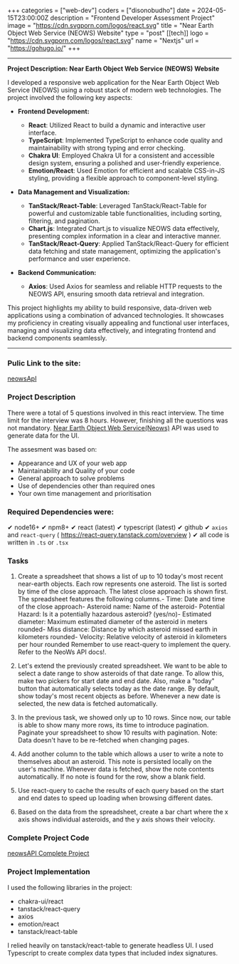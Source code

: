 +++
categories = ["web-dev"]
coders = ["disonobudho"]
date = 2024-05-15T23:00:00Z
description = "Frontend Developer Assessment Project"
image = "https://cdn.svgporn.com/logos/react.svg"
title = "Near Earth Object Web Service (NEOWS) Website"
type = "post"
[[tech]]
logo = "https://cdn.svgporn.com/logos/react.svg"
name = "Nextjs"
url = "https://gohugo.io/"
+++

---

**Project Description: Near Earth Object Web Service (NEOWS) Website**

I developed a responsive web application for the Near Earth Object Web Service (NEOWS) using a robust stack of modern web technologies. The project involved the following key aspects:

- **Frontend Development:**

  - **React**: Utilized React to build a dynamic and interactive user interface.
  - **TypeScript**: Implemented TypeScript to enhance code quality and maintainability with strong typing and error checking.
  - **Chakra UI**: Employed Chakra UI for a consistent and accessible design system, ensuring a polished and user-friendly experience.
  - **Emotion/React**: Used Emotion for efficient and scalable CSS-in-JS styling, providing a flexible approach to component-level styling.

- **Data Management and Visualization:**

  - **TanStack/React-Table**: Leveraged TanStack/React-Table for powerful and customizable table functionalities, including sorting, filtering, and pagination.
  - **Chart.js**: Integrated Chart.js to visualize NEOWS data effectively, presenting complex information in a clear and interactive manner.
  - **TanStack/React-Query**: Applied TanStack/React-Query for efficient data fetching and state management, optimizing the application's performance and user experience.

- **Backend Communication:**

  - **Axios**: Used Axios for seamless and reliable HTTP requests to the NEOWS API, ensuring smooth data retrieval and integration.

This project highlights my ability to build responsive, data-driven web applications using a combination of advanced technologies. It showcases my proficiency in creating visually appealing and functional user interfaces, managing and visualizing data effectively, and integrating frontend and backend components seamlessly.

---

### Pulic Link to the site:

[neowsApI](https://neos-api.vercel.app/)

### Project Description

There were a total of 5 questions involved in this react interview. The time limit for the interview was 8 hours. However, finishing all the questions was not mandatory. [Near Earth Object Web Service(Neows)](https://api.nasa.gov/#asteroids-neows) API was used to generate data for the UI.

The assesment was based on:

- Appearance and UX of your web app
- Maintainability and Quality of your code
- General approach to solve problems
- Use of dependencies other than required ones
- Your own time management and prioritisation

### Required Dependencies were:

✔ node16+
✔ npm8+
✔ react (latest)
✔ typescript (latest)
✔ github
✔ `axios` and `react-query` ( https://react-query.tanstack.com/overview )
✔ all code is written in `.ts` or `.tsx`

### Tasks

1. Create a spreadsheet that shows a list of up to 10 today's most recent near-earth objects.
   Each row represents one asteroid. The list is sorted by time of the close approach. The latest
   close approach is shown first.
   The spreadsheet features the following columns.- Time: Date and time of the close approach- Asteroid name: Name of the asteroid- Potential Hazard: Is it a potentially hazardous asteroid? (yes/no)- Estimated diameter: Maximum estimated diameter of the asteroid in meters rounded- Miss distance: Distance by which asteroid missed earth in kilometers rounded- Velocity: Relative velocity of asteroid in kilometers per hour rounded
   Remember to use react-query to implement the query.
   Refer to the NeoWs API docs!.

2. Let's extend the previously created spreadsheet. We want to be able to select a date range to
   show asteroids of that date range. To allow this, make two pickers for start date and end date.
   Also, make a "today" button that automatically selects today as the date range. By default, show
   today's most recent objects as before.
   Whenever a new date is selected, the new data is fetched automatically.
3. In the previous task, we showed only up to 10 rows. Since now, our table is able to show
   many more rows, its time to introduce pagination. Paginate your spreadsheet to show 10 results
   with pagination.
   Note: Data doesn't have to be re-fetched when changing pages.
4. Add another column to the table which allows a user to write a note to themselves about an
   asteroid. This note is persisted locally on the user's machine. Whenever data is fetched, show
   the note contents automatically. If no note is found for the row, show a blank field.
5. Use react-query to cache the results of each query based on the start and end dates to speed
   up loading when browsing different dates.
6. Based on the data from the spreadsheet, create a bar chart where the x axis shows individual
   asteroids, and the y axis shows their velocity.

### Complete Project Code

[neowsAPI Complete Project](https://github.com/DisonUyoga/neosAPI.git)

### Project Implementation

I used the following libraries in the project:

- chakra-ui/react
- tanstack/react-query
- axios
- emotion/react
- tanstack/react-table

I relied heavily on tanstack/react-table to generate headless UI. I used Typescript to create complex data types that included index signatures.
